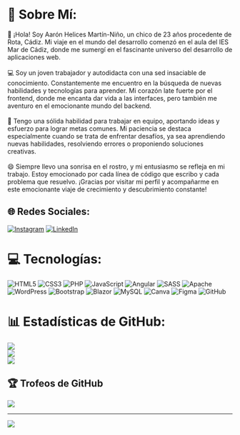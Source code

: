 # 💫 Sobre Mí:
👋 ¡Hola! Soy Aarón Helices Martín-Niño, un chico de 23 años procedente de Rota, Cádiz. Mi viaje en el mundo del desarrollo comenzó en el aula del IES Mar de Cádiz, donde me sumergí en el fascinante universo del desarrollo de aplicaciones web.<br><br>💻 Soy un joven trabajador y autodidacta con una sed insaciable de conocimiento. Constantemente me encuentro en la búsqueda de nuevas habilidades y tecnologías para aprender. Mi corazón late fuerte por el frontend, donde me encanta dar vida a las interfaces, pero también me aventuro en el emocionante mundo del backend.<br><br>🤝 Tengo una sólida habilidad para trabajar en equipo, aportando ideas y esfuerzo para lograr metas comunes. Mi paciencia se destaca especialmente cuando se trata de enfrentar desafíos, ya sea aprendiendo nuevas habilidades, resolviendo errores o proponiendo soluciones creativas.<br><br>😄 Siempre llevo una sonrisa en el rostro, y mi entusiasmo se refleja en mi trabajo. Estoy emocionado por cada línea de código que escribo y cada problema que resuelvo. ¡Gracias por visitar mi perfil y acompañarme en este emocionante viaje de crecimiento y descubrimiento constante!


## 🌐 Redes Sociales:
[![Instagram](https://img.shields.io/badge/Instagram-%23E4405F.svg?logo=Instagram&logoColor=white)](https://instagram.com/aaronhelicess) [![LinkedIn](https://img.shields.io/badge/LinkedIn-%230077B5.svg?logo=linkedin&logoColor=white)](https://linkedin.com/in/aarón-helices-martín-niño-a2a811208) 

# 💻 Tecnologías:
![HTML5](https://img.shields.io/badge/html5-%23E34F26.svg?style=for-the-badge&logo=html5&logoColor=white) ![CSS3](https://img.shields.io/badge/css3-%231572B6.svg?style=for-the-badge&logo=css3&logoColor=white) ![PHP](https://img.shields.io/badge/php-%23777BB4.svg?style=for-the-badge&logo=php&logoColor=white) ![JavaScript](https://img.shields.io/badge/javascript-%23323330.svg?style=for-the-badge&logo=javascript&logoColor=%23F7DF1E) ![Angular](https://img.shields.io/badge/angular-%23DD0031.svg?style=for-the-badge&logo=angular&logoColor=white) ![SASS](https://img.shields.io/badge/SASS-hotpink.svg?style=for-the-badge&logo=SASS&logoColor=white) ![Apache](https://img.shields.io/badge/apache-%23D42029.svg?style=for-the-badge&logo=apache&logoColor=white) ![WordPress](https://img.shields.io/badge/WordPress-%23117AC9.svg?style=for-the-badge&logo=WordPress&logoColor=white) ![Bootstrap](https://img.shields.io/badge/bootstrap-%238511FA.svg?style=for-the-badge&logo=bootstrap&logoColor=white) ![Blazor](https://img.shields.io/badge/blazor-%235C2D91.svg?style=for-the-badge&logo=blazor&logoColor=white) ![MySQL](https://img.shields.io/badge/mysql-%2300000f.svg?style=for-the-badge&logo=mysql&logoColor=white) ![Canva](https://img.shields.io/badge/Canva-%2300C4CC.svg?style=for-the-badge&logo=Canva&logoColor=white) ![Figma](https://img.shields.io/badge/figma-%23F24E1E.svg?style=for-the-badge&logo=figma&logoColor=white) ![GitHub](https://img.shields.io/badge/github-%232C2D91.svg?style=for-the-badge&logo=github&logoColor=white)
# 📊 Estadísticas de GitHub:
![](https://github-readme-stats.vercel.app/api?username=aaronhmn&theme=radical&hide_border=false&include_all_commits=false&count_private=false)<br/>
![](https://github-readme-streak-stats.herokuapp.com/?user=aaronhmn&theme=radical&hide_border=false)<br/>
![](https://github-readme-stats.vercel.app/api/top-langs/?username=aaronhmn&theme=radical&hide_border=false&include_all_commits=false&count_private=false&layout=compact)

## 🏆 Trofeos de GitHub
![](https://github-profile-trophy.vercel.app/?username=aaronhmn&theme=radical&no-frame=false&no-bg=false&margin-w=4)

---
[![](https://visitcount.itsvg.in/api?id=aaronhmn&icon=0&color=10)](https://visitcount.itsvg.in)

<!-- Proudly created with GPRM ( https://gprm.itsvg.in ) -->

